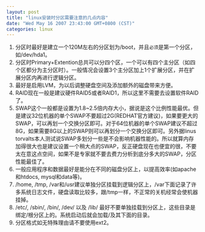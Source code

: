 ```yaml
---
layout: post
title: "linux安装时分区需要注意的几点内容"
date: "Wed May 16 2007 23:43:00 GMT+0800 (CST)"
categories: linux
---
```


1. 分区时最好是建立一个120M左右的分区划为/boot，并且`必须`是第一个分区，如/dev/hda1。
2. 分区时Primary+Extention总共可以分四个区，一个可以有四个主分区（如四个区都分为主分区时）。一般情况会设置3个主分区加上1个扩展分区，并在扩展分区内再进行逻辑分区。
3. 最好是启用LVM，为以后调整硬盘空间及添加额外的磁盘带来方便。
4. RAID现在一般是建议硬件RAID5或者RAID1，所以这里不需要去设置软件RAID了。
5. SWAP这个一般都是设置为1.8~2.5倍内存大小，据说是这个比例性能最优。但是建议32位机器的单个SWAP不要超过2G(REDHAT官方建议)，如果要更大的SWAP，可以再划一个交换分区即可。对于64位机器的单个SWAP建议不超过8G，如果需要8G以上的SWAP则可以再划分一个交换分区即可。另外据linus torvalts本人测试说SWAP多划分一些是不会影响机器性能的。所以就算内存加得很大也是建议设置一个稍大点的SWAP，反正硬盘现在也便宜的很，不要太在意这点空间，如果不是专家就不要去费力分析到底分多大的SWAP，分区性能最佳了。
6. 一般应用程序和数据最好是能分在不同的磁盘分区上，以提高效率(如apache和htdocs, mysql和data等)。
7. /home, /tmp, /var和/usr建议单独分区挂载到逻辑分区上，/var下面记录了许多系统日志文件，硬盘读取比较多，跟/tmp一样，不正常的关机经常会使机器挂掉。
8. /etc/, /sbin/, /bin/, /dev/ 以及 /lib/ 最好不要单独挂载到分区上，这些目录是绑定/根分区上的。系统启动后就会加载/及其下面的目录。
9. 分区格式如无特殊理由请不要使用ext2。

